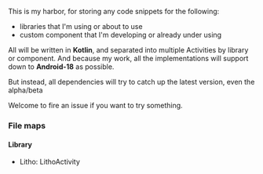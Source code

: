 This is my harbor, for storing any code snippets for the following:

* libraries that I'm using or about to use
* custom component that I'm developing or already under using

All will be written in **Kotlin**, and separated into multiple
Activities by library or component. And because my work, all the
implementations will support down to **Android-18** as possible. 

But instead, all dependencies will try to catch up the latest version,
even the alpha/beta

Welcome to fire an issue if you want to try something.

### File maps

#### Library

* Litho: LithoActivity